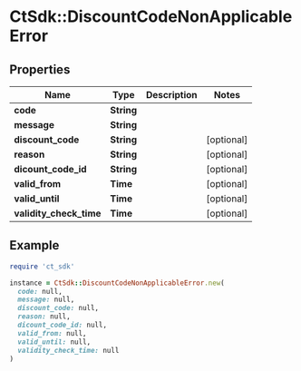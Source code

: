 # CtSdk::DiscountCodeNonApplicableError

## Properties

| Name | Type | Description | Notes |
| ---- | ---- | ----------- | ----- |
| **code** | **String** |  |  |
| **message** | **String** |  |  |
| **discount_code** | **String** |  | [optional] |
| **reason** | **String** |  | [optional] |
| **dicount_code_id** | **String** |  | [optional] |
| **valid_from** | **Time** |  | [optional] |
| **valid_until** | **Time** |  | [optional] |
| **validity_check_time** | **Time** |  | [optional] |

## Example

```ruby
require 'ct_sdk'

instance = CtSdk::DiscountCodeNonApplicableError.new(
  code: null,
  message: null,
  discount_code: null,
  reason: null,
  dicount_code_id: null,
  valid_from: null,
  valid_until: null,
  validity_check_time: null
)
```

